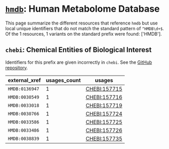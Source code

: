 # [`hmdb`](https://bioregistry.io/hmdb): Human Metabolome Database

This page summarize the different resources that reference `hmdb`
but use local unique identifiers that do not match the standard pattern of
`^HMDB\d+$`. Of the 1 resources,
1 variants on the standard prefix were found: ['HMDB'].

## `chebi`: Chemical Entities of Biological Interest

Identifiers for this prefix are given incorrectly in `chebi`. See the [GitHub repository](https://github.com/ebi-chebi/ChEBI).

| external_xref   |   usages_count | usages                                              |
|-----------------|----------------|-----------------------------------------------------|
| `HMDB:0136947`  |              1 | [CHEBI:157715](https://bioregistry.io/CHEBI:157715) |
| `HMDB:0030549`  |              1 | [CHEBI:157716](https://bioregistry.io/CHEBI:157716) |
| `HMDB:0033018`  |              1 | [CHEBI:157719](https://bioregistry.io/CHEBI:157719) |
| `HMDB:0030766`  |              1 | [CHEBI:157724](https://bioregistry.io/CHEBI:157724) |
| `HMDB:0033586`  |              1 | [CHEBI:157725](https://bioregistry.io/CHEBI:157725) |
| `HMDB:0033486`  |              1 | [CHEBI:157726](https://bioregistry.io/CHEBI:157726) |
| `HMDB:0038839`  |              1 | [CHEBI:157735](https://bioregistry.io/CHEBI:157735) |

